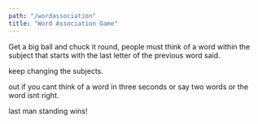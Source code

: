 ```yaml
---
path: "/wordassociation"
title: "Word Association Game"
---
```


Get a big ball and chuck it round, people must think of a word within the subject that starts with the last letter of the previous word said.

keep changing the subjects.

out if you cant think of a word in three seconds or say two words or the word isnt right.

last man standing wins!
